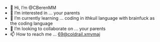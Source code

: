 - 👋 Hi, I’m @CBerenMM
- 👀 I’m interested in ... your parents
- 🌱 I’m currently learning ... coding in ithkuil language with brainfuck as the coding language
- 💞️ I’m looking to collaborate on ... your parents
- 📫 How to reach me ... 69@coldrail.xmvmaj

<!---
CBerenMM/CBerenMM is a ✨ special ✨ repository because its `README.md` (this file) appears on your GitHub profile.
You can click the Preview link to take a look at your changes. I don't remember asking, though.
--->
